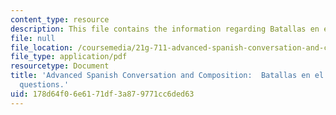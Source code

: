 ```yaml
---
content_type: resource
description: This file contains the information regarding Batallas en el desierto.
file: null
file_location: /coursemedia/21g-711-advanced-spanish-conversation-and-composition-spring-2014/178d64f06e6171df3a879771cc6ded63_MIT21G_711S14_Batallas.pdf
file_type: application/pdf
resourcetype: Document
title: 'Advanced Spanish Conversation and Composition:  Batallas en el desierto reading
  questions.'
uid: 178d64f0-6e61-71df-3a87-9771cc6ded63
---
```


